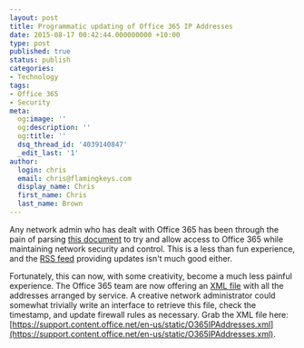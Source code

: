 ```yaml
---
layout: post
title: Programmatic updating of Office 365 IP Addresses
date: 2015-08-17 00:42:44.000000000 +10:00
type: post
published: true
status: publish
categories:
- Technology
tags:
- Office 365
- Security
meta:
  og:image: ''
  og:description: ''
  og:title: ''
  dsq_thread_id: '4039140847'
  _edit_last: '1'
author:
  login: chris
  email: chris@flamingkeys.com
  display_name: Chris
  first_name: Chris
  last_name: Brown
---
```

Any network admin who has dealt with Office 365 has been through the pain of parsing [this document](https://support.office.com/en-us/article/Office-365-URLs-and-IP-address-ranges-8548a211-3fe7-47cb-abb1-355ea5aa88a2) to try and allow access to Office 365 while maintaining network security and control. This is a less than fun experience, and the [RSS feed](http://go.microsoft.com/fwlink/p/?linkid=236301) providing updates isn't much good either.

Fortunately, this can now, with some creativity, become a much less painful experience. The Office 365 team are now offering an [XML file](https://support.content.office.net/en-us/static/O365IPAddresses.xml) with all the addresses arranged by service. A creative network administrator could somewhat trivially write an interface to retrieve this file, check the timestamp, and update firewall rules as necessary.
Grab the XML file here: [https://support.content.office.net/en-us/static/O365IPAddresses.xml](https://support.content.office.net/en-us/static/O365IPAddresses.xml).
